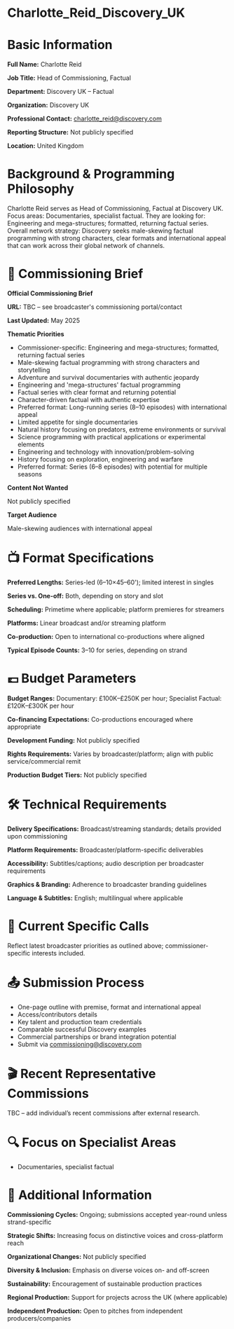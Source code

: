 # Charlotte_Reid_Discovery_UK

# Basic Information

**Full Name:** Charlotte Reid

**Job Title:** Head of Commissioning, Factual

**Department:** Discovery UK – Factual

**Organization:** Discovery UK

**Professional Contact:** charlotte_reid@discovery.com

**Reporting Structure:** Not publicly specified

**Location:** United Kingdom

# Background & Programming Philosophy

Charlotte Reid serves as Head of Commissioning, Factual at Discovery UK. Focus areas: Documentaries, specialist factual. They are looking for: Engineering and mega-structures; formatted, returning factual series. Overall network strategy: Discovery seeks male-skewing factual programming with strong characters, clear formats and international appeal that can work across their global network of channels.

# 📄 Commissioning Brief

**Official Commissioning Brief**

**URL:** TBC – see broadcaster's commissioning portal/contact

**Last Updated:** May 2025

**Thematic Priorities**

- Commissioner-specific: Engineering and mega-structures; formatted, returning factual series
- Male-skewing factual programming with strong characters and storytelling
- Adventure and survival documentaries with authentic jeopardy
- Engineering and 'mega-structures' factual programming
- Factual series with clear format and returning potential
- Character-driven factual with authentic expertise
- Preferred format: Long-running series (8–10 episodes) with international appeal
- Limited appetite for single documentaries
- Natural history focusing on predators, extreme environments or survival
- Science programming with practical applications or experimental elements
- Engineering and technology with innovation/problem-solving
- History focusing on exploration, engineering and warfare
- Preferred format: Series (6–8 episodes) with potential for multiple seasons

**Content Not Wanted**

Not publicly specified

**Target Audience**

Male-skewing audiences with international appeal

# 📺 Format Specifications

**Preferred Lengths:** Series-led (6–10×45–60'); limited interest in singles

**Series vs. One-off:** Both, depending on story and slot

**Scheduling:** Primetime where applicable; platform premieres for streamers

**Platforms:** Linear broadcast and/or streaming platform

**Co-production:** Open to international co-productions where aligned

**Typical Episode Counts:** 3–10 for series, depending on strand

# 💷 Budget Parameters

**Budget Ranges:** Documentary: £100K–£250K per hour; Specialist Factual: £120K–£300K per hour

**Co-financing Expectations:** Co-productions encouraged where appropriate

**Development Funding:** Not publicly specified

**Rights Requirements:** Varies by broadcaster/platform; align with public service/commercial remit

**Production Budget Tiers:** Not publicly specified

# 🛠️ Technical Requirements

**Delivery Specifications:** Broadcast/streaming standards; details provided upon commissioning

**Platform Requirements:** Broadcaster/platform-specific deliverables

**Accessibility:** Subtitles/captions; audio description per broadcaster requirements

**Graphics & Branding:** Adherence to broadcaster branding guidelines

**Language & Subtitles:** English; multilingual where applicable

# 📢 Current Specific Calls

Reflect latest broadcaster priorities as outlined above; commissioner-specific interests included.

# 📤 Submission Process

- One-page outline with premise, format and international appeal
- Access/contributors details
- Key talent and production team credentials
- Comparable successful Discovery examples
- Commercial partnerships or brand integration potential
- Submit via commissioning@discovery.com

# 🎬 Recent Representative Commissions

TBC – add individual’s recent commissions after external research.

# 🔍 Focus on Specialist Areas

- Documentaries, specialist factual

# 📅 Additional Information

**Commissioning Cycles:** Ongoing; submissions accepted year-round unless strand-specific

**Strategic Shifts:** Increasing focus on distinctive voices and cross-platform reach

**Organizational Changes:** Not publicly specified

**Diversity & Inclusion:** Emphasis on diverse voices on- and off-screen

**Sustainability:** Encouragement of sustainable production practices

**Regional Production:** Support for projects across the UK (where applicable)

**Independent Production:** Open to pitches from independent producers/companies